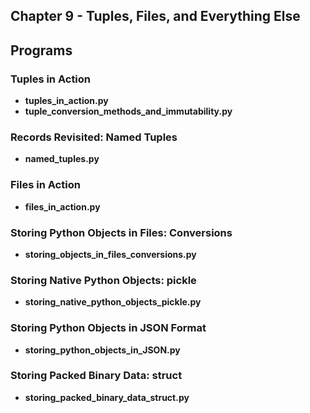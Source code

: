 ## Chapter 9 -  Tuples, Files, and Everything Else

## Programs

### Tuples in Action
* **tuples_in_action.py**
* **tuple_conversion_methods_and_immutability.py**

### Records Revisited: Named Tuples
* **named_tuples.py**

### Files in Action
* **files_in_action.py**

### Storing Python Objects in Files: Conversions
* **storing_objects_in_files_conversions.py**

### Storing Native Python Objects: pickle
* **storing_native_python_objects_pickle.py**

### Storing Python Objects in JSON Format
* **storing_python_objects_in_JSON.py**

### Storing Packed Binary Data: struct
* **storing_packed_binary_data_struct.py**

